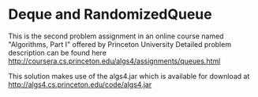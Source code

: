 # Deque and RandomizedQueue
This is the second problem assignment in an online course named "Algorithms, Part I" offered by Princeton University
Detailed problem description can be found here http://coursera.cs.princeton.edu/algs4/assignments/queues.html

This solution makes use of the algs4.jar which is available for download at http://algs4.cs.princeton.edu/code/algs4.jar